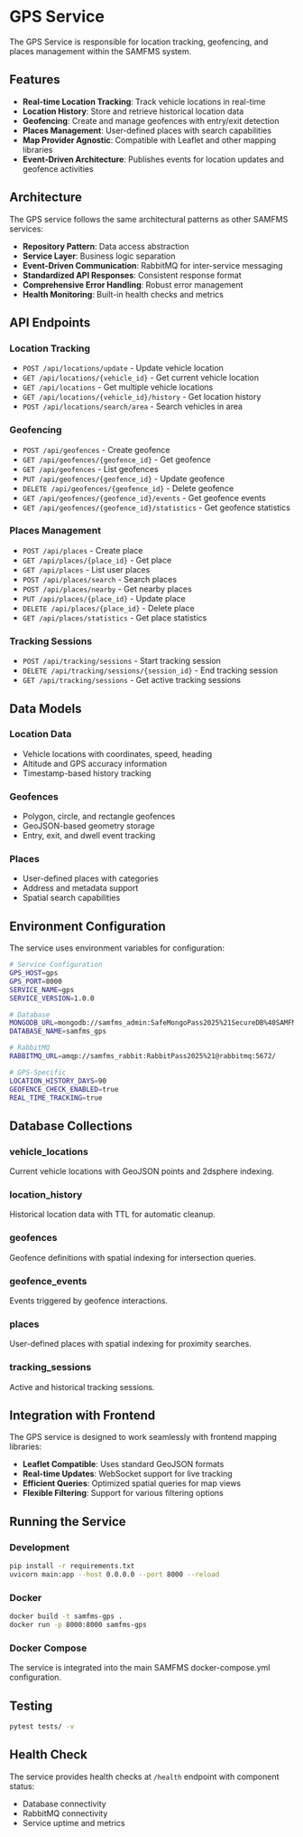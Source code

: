 # GPS Service

The GPS Service is responsible for location tracking, geofencing, and places management within the SAMFMS system.

## Features

- **Real-time Location Tracking**: Track vehicle locations in real-time
- **Location History**: Store and retrieve historical location data
- **Geofencing**: Create and manage geofences with entry/exit detection
- **Places Management**: User-defined places with search capabilities
- **Map Provider Agnostic**: Compatible with Leaflet and other mapping libraries
- **Event-Driven Architecture**: Publishes events for location updates and geofence activities

## Architecture

The GPS service follows the same architectural patterns as other SAMFMS services:

- **Repository Pattern**: Data access abstraction
- **Service Layer**: Business logic separation
- **Event-Driven Communication**: RabbitMQ for inter-service messaging
- **Standardized API Responses**: Consistent response format
- **Comprehensive Error Handling**: Robust error management
- **Health Monitoring**: Built-in health checks and metrics

## API Endpoints

### Location Tracking

- `POST /api/locations/update` - Update vehicle location
- `GET /api/locations/{vehicle_id}` - Get current vehicle location
- `GET /api/locations` - Get multiple vehicle locations
- `GET /api/locations/{vehicle_id}/history` - Get location history
- `POST /api/locations/search/area` - Search vehicles in area

### Geofencing

- `POST /api/geofences` - Create geofence
- `GET /api/geofences/{geofence_id}` - Get geofence
- `GET /api/geofences` - List geofences
- `PUT /api/geofences/{geofence_id}` - Update geofence
- `DELETE /api/geofences/{geofence_id}` - Delete geofence
- `GET /api/geofences/{geofence_id}/events` - Get geofence events
- `GET /api/geofences/{geofence_id}/statistics` - Get geofence statistics

### Places Management

- `POST /api/places` - Create place
- `GET /api/places/{place_id}` - Get place
- `GET /api/places` - List user places
- `POST /api/places/search` - Search places
- `POST /api/places/nearby` - Get nearby places
- `PUT /api/places/{place_id}` - Update place
- `DELETE /api/places/{place_id}` - Delete place
- `GET /api/places/statistics` - Get place statistics

### Tracking Sessions

- `POST /api/tracking/sessions` - Start tracking session
- `DELETE /api/tracking/sessions/{session_id}` - End tracking session
- `GET /api/tracking/sessions` - Get active tracking sessions

## Data Models

### Location Data

- Vehicle locations with coordinates, speed, heading
- Altitude and GPS accuracy information
- Timestamp-based history tracking

### Geofences

- Polygon, circle, and rectangle geofences
- GeoJSON-based geometry storage
- Entry, exit, and dwell event tracking

### Places

- User-defined places with categories
- Address and metadata support
- Spatial search capabilities

## Environment Configuration

The service uses environment variables for configuration:

```bash
# Service Configuration
GPS_HOST=gps
GPS_PORT=8000
SERVICE_NAME=gps
SERVICE_VERSION=1.0.0

# Database
MONGODB_URL=mongodb://samfms_admin:SafeMongoPass2025%21SecureDB%40SAMFMS@mongodb:27017
DATABASE_NAME=samfms_gps

# RabbitMQ
RABBITMQ_URL=amqp://samfms_rabbit:RabbitPass2025%21@rabbitmq:5672/

# GPS-Specific
LOCATION_HISTORY_DAYS=90
GEOFENCE_CHECK_ENABLED=true
REAL_TIME_TRACKING=true
```

## Database Collections

### vehicle_locations

Current vehicle locations with GeoJSON points and 2dsphere indexing.

### location_history

Historical location data with TTL for automatic cleanup.

### geofences

Geofence definitions with spatial indexing for intersection queries.

### geofence_events

Events triggered by geofence interactions.

### places

User-defined places with spatial indexing for proximity searches.

### tracking_sessions

Active and historical tracking sessions.

## Integration with Frontend

The GPS service is designed to work seamlessly with frontend mapping libraries:

- **Leaflet Compatible**: Uses standard GeoJSON formats
- **Real-time Updates**: WebSocket support for live tracking
- **Efficient Queries**: Optimized spatial queries for map views
- **Flexible Filtering**: Support for various filtering options

## Running the Service

### Development

```bash
pip install -r requirements.txt
uvicorn main:app --host 0.0.0.0 --port 8000 --reload
```

### Docker

```bash
docker build -t samfms-gps .
docker run -p 8000:8000 samfms-gps
```

### Docker Compose

The service is integrated into the main SAMFMS docker-compose.yml configuration.

## Testing

```bash
pytest tests/ -v
```

## Health Check

The service provides health checks at `/health` endpoint with component status:

- Database connectivity
- RabbitMQ connectivity
- Service uptime and metrics
